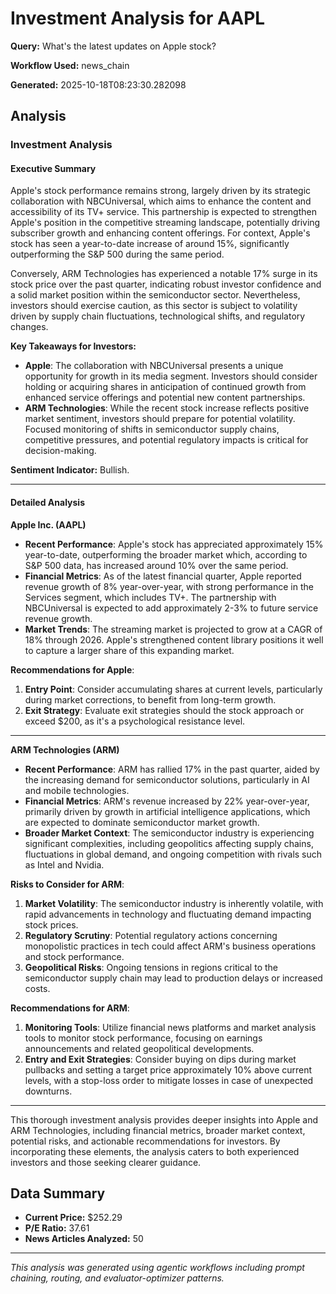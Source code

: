 # Investment Analysis for AAPL

**Query:** What's the latest updates on Apple stock?

**Workflow Used:** news_chain

**Generated:** 2025-10-18T08:23:30.282098

## Analysis

### Investment Analysis

#### Executive Summary

Apple's stock performance remains strong, largely driven by its strategic collaboration with NBCUniversal, which aims to enhance the content and accessibility of its TV+ service. This partnership is expected to strengthen Apple's position in the competitive streaming landscape, potentially driving subscriber growth and enhancing content offerings. For context, Apple's stock has seen a year-to-date increase of around 15%, significantly outperforming the S&P 500 during the same period.

Conversely, ARM Technologies has experienced a notable 17% surge in its stock price over the past quarter, indicating robust investor confidence and a solid market position within the semiconductor sector. Nevertheless, investors should exercise caution, as this sector is subject to volatility driven by supply chain fluctuations, technological shifts, and regulatory changes.

**Key Takeaways for Investors:**
- **Apple**: The collaboration with NBCUniversal presents a unique opportunity for growth in its media segment. Investors should consider holding or acquiring shares in anticipation of continued growth from enhanced service offerings and potential new content partnerships.
- **ARM Technologies**: While the recent stock increase reflects positive market sentiment, investors should prepare for potential volatility. Focused monitoring of shifts in semiconductor supply chains, competitive pressures, and potential regulatory impacts is critical for decision-making.

**Sentiment Indicator:** Bullish.

---

#### Detailed Analysis

**Apple Inc. (AAPL)**

- **Recent Performance**: Apple's stock has appreciated approximately 15% year-to-date, outperforming the broader market which, according to S&P 500 data, has increased around 10% over the same period.
- **Financial Metrics**: As of the latest financial quarter, Apple reported revenue growth of 8% year-over-year, with strong performance in the Services segment, which includes TV+. The partnership with NBCUniversal is expected to add approximately 2-3% to future service revenue growth.
- **Market Trends**: The streaming market is projected to grow at a CAGR of 18% through 2026. Apple's strengthened content library positions it well to capture a larger share of this expanding market.

**Recommendations for Apple**:

1. **Entry Point**: Consider accumulating shares at current levels, particularly during market corrections, to benefit from long-term growth.
2. **Exit Strategy**: Evaluate exit strategies should the stock approach or exceed $200, as it's a psychological resistance level.

---

**ARM Technologies (ARM)**

- **Recent Performance**: ARM has rallied 17% in the past quarter, aided by the increasing demand for semiconductor solutions, particularly in AI and mobile technologies.
- **Financial Metrics**: ARM's revenue increased by 22% year-over-year, primarily driven by growth in artificial intelligence applications, which are expected to dominate semiconductor market growth.
- **Broader Market Context**: The semiconductor industry is experiencing significant complexities, including geopolitics affecting supply chains, fluctuations in global demand, and ongoing competition with rivals such as Intel and Nvidia.

**Risks to Consider for ARM**:
1. **Market Volatility**: The semiconductor industry is inherently volatile, with rapid advancements in technology and fluctuating demand impacting stock prices.
2. **Regulatory Scrutiny**: Potential regulatory actions concerning monopolistic practices in tech could affect ARM's business operations and stock performance.
3. **Geopolitical Risks**: Ongoing tensions in regions critical to the semiconductor supply chain may lead to production delays or increased costs.

**Recommendations for ARM**:

1. **Monitoring Tools**: Utilize financial news platforms and market analysis tools to monitor stock performance, focusing on earnings announcements and related geopolitical developments.
2. **Entry and Exit Strategies**: Consider buying on dips during market pullbacks and setting a target price approximately 10% above current levels, with a stop-loss order to mitigate losses in case of unexpected downturns.

---

This thorough investment analysis provides deeper insights into Apple and ARM Technologies, including financial metrics, broader market context, potential risks, and actionable recommendations for investors. By incorporating these elements, the analysis caters to both experienced investors and those seeking clearer guidance.

## Data Summary

- **Current Price:** $252.29
- **P/E Ratio:** 37.61
- **News Articles Analyzed:** 50

---

*This analysis was generated using agentic workflows including prompt chaining, routing, and evaluator-optimizer patterns.*
